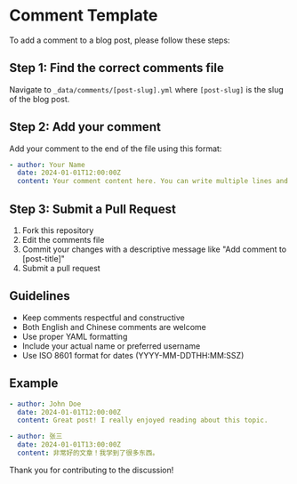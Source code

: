 # Comment Template

To add a comment to a blog post, please follow these steps:

## Step 1: Find the correct comments file
Navigate to `_data/comments/[post-slug].yml` where `[post-slug]` is the slug of the blog post.

## Step 2: Add your comment
Add your comment to the end of the file using this format:

```yaml
- author: Your Name
  date: 2024-01-01T12:00:00Z
  content: Your comment content here. You can write multiple lines and include both English and Chinese text.
```

## Step 3: Submit a Pull Request
1. Fork this repository
2. Edit the comments file
3. Commit your changes with a descriptive message like "Add comment to [post-title]"
4. Submit a pull request

## Guidelines
- Keep comments respectful and constructive
- Both English and Chinese comments are welcome
- Use proper YAML formatting
- Include your actual name or preferred username
- Use ISO 8601 format for dates (YYYY-MM-DDTHH:MM:SSZ)

## Example
```yaml
- author: John Doe
  date: 2024-01-01T12:00:00Z
  content: Great post! I really enjoyed reading about this topic.

- author: 张三
  date: 2024-01-01T13:00:00Z
  content: 非常好的文章！我学到了很多东西。
```

Thank you for contributing to the discussion! 